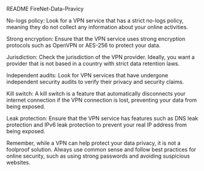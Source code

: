 README FireNet-Data-Pravicy

No-logs policy: Look for a VPN service that has a strict no-logs policy, meaning they do not collect any information about your online activities.

Strong encryption: Ensure that the VPN service uses strong encryption protocols such as OpenVPN or AES-256 to protect your data.

Jurisdiction: Check the jurisdiction of the VPN provider. Ideally, you want a provider that is not based in a country with strict data retention laws.

Independent audits: Look for VPN services that have undergone independent security audits to verify their privacy and security claims.

Kill switch: A kill switch is a feature that automatically disconnects your internet connection if the VPN connection is lost, preventing your data from being exposed.

Leak protection: Ensure that the VPN service has features such as DNS leak protection and IPv6 leak protection to prevent your real IP address from being exposed.

Remember, while a VPN can help protect your data privacy, it is not a foolproof solution. Always use common sense and follow best practices for online security, such as using strong passwords and avoiding suspicious websites.
